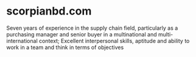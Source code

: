 # scorpianbd.com
Seven years of experience in the supply chain field, particularly as a purchasing manager and senior buyer in a multinational and multi-international context;   Excellent interpersonal skills, aptitude and ability to work in a team and think in terms of objectives
